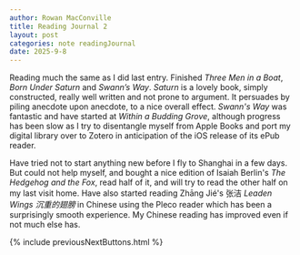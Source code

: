 ```yaml
---
author: Rowan MacConville
title: Reading Journal 2
layout: post
categories: note readingJournal
date: 2025-9-8
---
```


Reading much the same as I did last entry. Finished *Three Men in a Boat*, *Born Under Saturn* and *Swann’s Way*. *Saturn* is a lovely book, simply constructed, really well written and not prone to argument. It persuades by piling anecdote upon anecdote, to a nice overall effect. *Swann's Way* was fantastic and have started at *Within a Budding Grove*, although progress has been slow as I try to disentangle myself from Apple Books and port my digital library over to Zotero in anticipation of the iOS release of its ePub reader.

Have tried not to start anything new before I fly to Shanghai in a few days. But could not help myself, and bought a nice edition of Isaiah Berlin's *The Hedgehog and the Fox*, read half of it, and will try to read the other half on my last visit home. Have also started reading Zhāng Jié's 张洁 *Leaden Wings 沉重的翅膀* in Chinese using the Pleco reader which has been a surprisingly smooth experience. My Chinese reading has improved even if not much else has.

{% include previousNextButtons.html %}